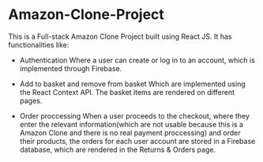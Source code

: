 # Amazon-Clone-Project

This is a Full-stack Amazon Clone Project built using React JS. It has functionalities like: 

- Authentication
  Where a user can create or log in to an account, which is implemented through Firebase. 

- Add to basket and remove from basket
  Which are implemented using the React Context API. The basket items are rendered on different pages.

- Order proccessing
  When a user proceeds to the checkout, where they enter the relevant information(which are not usable because this is a Amazon Clone and there is no real payment proccessing) and order their products, the orders for each user account are stored in a Firebase database, which are rendered in the Returns & Orders page.
